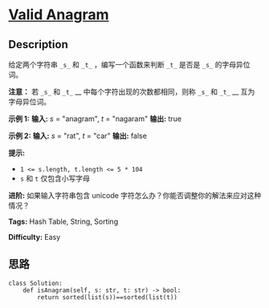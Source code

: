 # [Valid Anagram][title]

## Description

给定两个字符串 `_s_` 和 `_t_` ，编写一个函数来判断 `_t_` 是否是 `_s_` 的字母异位词。

**注意：** 若 `_s_` 和 `_t_` __ 中每个字符出现的次数都相同，则称 `_s_` 和 `_t_` __ 互为字母异位词。

**示例 1:**
            **输入:** _s_ = "anagram", _t_ = "nagaram"    **输出:** true    

**示例 2:**
            **输入:** _s_ = "rat", _t_ = "car"    **输出:** false

**提示:**

  * `1 <= s.length, t.length <= 5 * 104`
  * `s` 和 `t` 仅包含小写字母

**进阶:** 如果输入字符串包含 unicode 字符怎么办？你能否调整你的解法来应对这种情况？


**Tags:** Hash Table, String, Sorting

**Difficulty:** Easy

## 思路

``` python3
class Solution:
    def isAnagram(self, s: str, t: str) -> bool:
        return sorted(list(s))==sorted(list(t))
```

[title]: https://leetcode-cn.com/problems/valid-anagram
